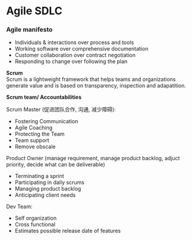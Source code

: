 # Agile SDLC

### **Agile manifesto**
- Individuals & interactions over process and tools 
- Working software over comprehensive documentation
- Customer collaboration over contract negotiation
- Responding to change over following the plan

**Scrum** \
Scrum is a lightweight framework that helps teams and organizations generate value and is based on transparency, inspection and adapatition.

**Scrum team/ Accountabilities**

Scrum Master (促进团队合作, 沟通, 减少障碍):
- Fostering Communication
- Agile Coaching
- Protecting the Team
- Team support
- Remove obscale

Product Owner (manage requirement, manage product backlog, adjuct priority, decide what can be deliverable)
- Terminating a sprint
- Participating in daily scrums
- Managing product backlog
- Anticipating client needs

Dev Team:
- Self organization
- Cross functional
- Estimates possible release date of features

